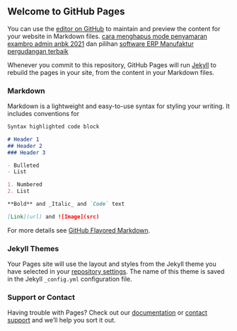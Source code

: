 ## Welcome to GitHub Pages

You can use the [editor on GitHub](https://github.com/anotherorion/test/edit/main/docs/index.md) to maintain and preview the content for your website in Markdown files. [cara menghapus mode penyamaran exambro admin anbk 2021](https://anotherorion.com/cara-mematikan-mode-incognito-exambro-admin-anbk-2021/) dan pilihan [software ERP Manufaktur pergudangan terbaik](https://anotherorion.com/keunggulan-software-erp-manufaktur-terbaik-untuk-industri/)

Whenever you commit to this repository, GitHub Pages will run [Jekyll](https://jekyllrb.com/) to rebuild the pages in your site, from the content in your Markdown files.

### Markdown

Markdown is a lightweight and easy-to-use syntax for styling your writing. It includes conventions for

```markdown
Syntax highlighted code block

# Header 1
## Header 2
### Header 3

- Bulleted
- List

1. Numbered
2. List

**Bold** and _Italic_ and `Code` text

[Link](url) and ![Image](src)
```

For more details see [GitHub Flavored Markdown](https://guides.github.com/features/mastering-markdown/).

### Jekyll Themes

Your Pages site will use the layout and styles from the Jekyll theme you have selected in your [repository settings](https://github.com/anotherorion/test/settings/pages). The name of this theme is saved in the Jekyll `_config.yml` configuration file.

### Support or Contact

Having trouble with Pages? Check out our [documentation](https://docs.github.com/categories/github-pages-basics/) or [contact support](https://support.github.com/contact) and we’ll help you sort it out.


